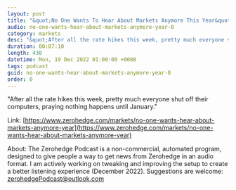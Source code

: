 ```yaml
---
layout: post
title: "&quot;No One Wants To Hear About Markets Anymore This Year&quot;"
audio: no-one-wants-hear-about-markets-anymore-year-0
category: markets
desc: "&quot;After all the rate hikes this week, pretty much everyone shut off their computers, praying nothing happens until January.&quot;"
duration: 00:07:10
length: 430
datetime: Mon, 19 Dec 2022 01:00:00 +0000
tags: podcast
guid: no-one-wants-hear-about-markets-anymore-year-0
order: 0
---
```

&quot;After all the rate hikes this week, pretty much everyone shut off their computers, praying nothing happens until January.&quot;

Link: [https://www.zerohedge.com/markets/no-one-wants-hear-about-markets-anymore-year](https://www.zerohedge.com/markets/no-one-wants-hear-about-markets-anymore-year)

About: The Zerohedge Podcast is a non-commercial, automated program, designed to give people a way to get news from Zerohedge in an audio format.  I am actively working on tweaking and improving the setup to create a better listening experience (December 2022).  Suggestions are welcome: [zerohedgePodcast@outlook.com](mailto:zerohedgePodcast@outlook.com)